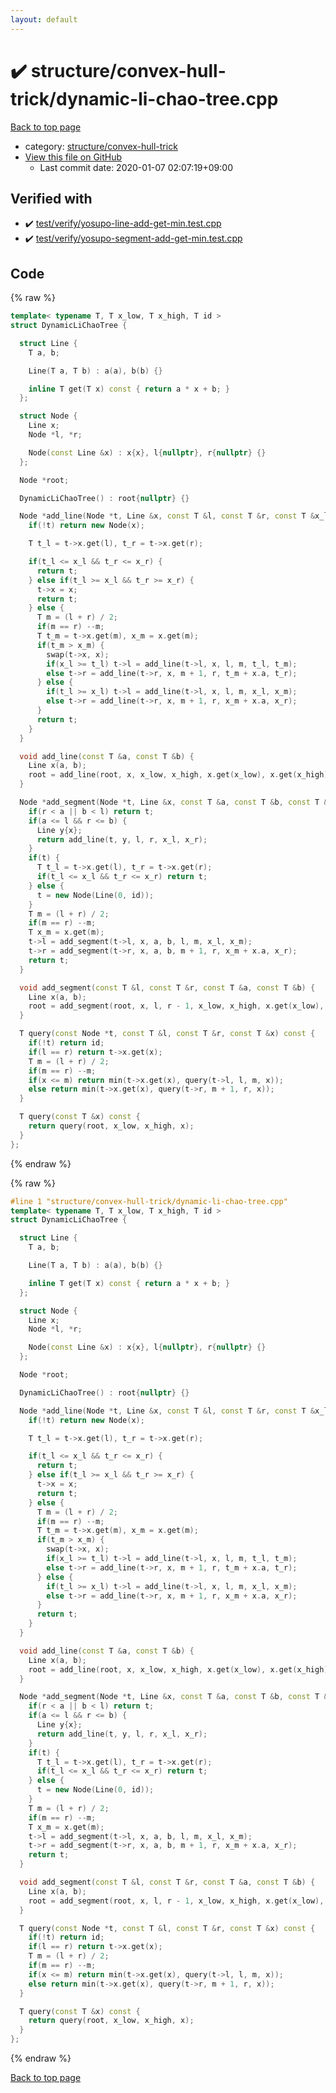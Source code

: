 ```yaml
---
layout: default
---
```


<!-- mathjax config similar to math.stackexchange -->
<script type="text/javascript" async
  src="https://cdnjs.cloudflare.com/ajax/libs/mathjax/2.7.5/MathJax.js?config=TeX-MML-AM_CHTML">
</script>
<script type="text/x-mathjax-config">
  MathJax.Hub.Config({
    TeX: { equationNumbers: { autoNumber: "AMS" }},
    tex2jax: {
      inlineMath: [ ['$','$'] ],
      processEscapes: true
    },
    "HTML-CSS": { matchFontHeight: false },
    displayAlign: "left",
    displayIndent: "2em"
  });
</script>

<script type="text/javascript" src="https://cdnjs.cloudflare.com/ajax/libs/jquery/3.4.1/jquery.min.js"></script>
<script src="https://cdn.jsdelivr.net/npm/jquery-balloon-js@1.1.2/jquery.balloon.min.js" integrity="sha256-ZEYs9VrgAeNuPvs15E39OsyOJaIkXEEt10fzxJ20+2I=" crossorigin="anonymous"></script>
<script type="text/javascript" src="../../../assets/js/copy-button.js"></script>
<link rel="stylesheet" href="../../../assets/css/copy-button.css" />


# :heavy_check_mark: structure/convex-hull-trick/dynamic-li-chao-tree.cpp

<a href="../../../index.html">Back to top page</a>

* category: <a href="../../../index.html#3ad23896bbde10d07ed9c44a914e070b">structure/convex-hull-trick</a>
* <a href="{{ site.github.repository_url }}/blob/master/structure/convex-hull-trick/dynamic-li-chao-tree.cpp">View this file on GitHub</a>
    - Last commit date: 2020-01-07 02:07:19+09:00




## Verified with

* :heavy_check_mark: <a href="../../../verify/test/verify/yosupo-line-add-get-min.test.cpp.html">test/verify/yosupo-line-add-get-min.test.cpp</a>
* :heavy_check_mark: <a href="../../../verify/test/verify/yosupo-segment-add-get-min.test.cpp.html">test/verify/yosupo-segment-add-get-min.test.cpp</a>


## Code

<a id="unbundled"></a>
{% raw %}
```cpp
template< typename T, T x_low, T x_high, T id >
struct DynamicLiChaoTree {

  struct Line {
    T a, b;

    Line(T a, T b) : a(a), b(b) {}

    inline T get(T x) const { return a * x + b; }
  };

  struct Node {
    Line x;
    Node *l, *r;

    Node(const Line &x) : x{x}, l{nullptr}, r{nullptr} {}
  };

  Node *root;

  DynamicLiChaoTree() : root{nullptr} {}

  Node *add_line(Node *t, Line &x, const T &l, const T &r, const T &x_l, const T &x_r) {
    if(!t) return new Node(x);

    T t_l = t->x.get(l), t_r = t->x.get(r);

    if(t_l <= x_l && t_r <= x_r) {
      return t;
    } else if(t_l >= x_l && t_r >= x_r) {
      t->x = x;
      return t;
    } else {
      T m = (l + r) / 2;
      if(m == r) --m;
      T t_m = t->x.get(m), x_m = x.get(m);
      if(t_m > x_m) {
        swap(t->x, x);
        if(x_l >= t_l) t->l = add_line(t->l, x, l, m, t_l, t_m);
        else t->r = add_line(t->r, x, m + 1, r, t_m + x.a, t_r);
      } else {
        if(t_l >= x_l) t->l = add_line(t->l, x, l, m, x_l, x_m);
        else t->r = add_line(t->r, x, m + 1, r, x_m + x.a, x_r);
      }
      return t;
    }
  }

  void add_line(const T &a, const T &b) {
    Line x(a, b);
    root = add_line(root, x, x_low, x_high, x.get(x_low), x.get(x_high));
  }

  Node *add_segment(Node *t, Line &x, const T &a, const T &b, const T &l, const T &r, const T &x_l, const T &x_r) {
    if(r < a || b < l) return t;
    if(a <= l && r <= b) {
      Line y{x};
      return add_line(t, y, l, r, x_l, x_r);
    }
    if(t) {
      T t_l = t->x.get(l), t_r = t->x.get(r);
      if(t_l <= x_l && t_r <= x_r) return t;
    } else {
      t = new Node(Line(0, id));
    }
    T m = (l + r) / 2;
    if(m == r) --m;
    T x_m = x.get(m);
    t->l = add_segment(t->l, x, a, b, l, m, x_l, x_m);
    t->r = add_segment(t->r, x, a, b, m + 1, r, x_m + x.a, x_r);
    return t;
  }

  void add_segment(const T &l, const T &r, const T &a, const T &b) {
    Line x(a, b);
    root = add_segment(root, x, l, r - 1, x_low, x_high, x.get(x_low), x.get(x_high));
  }

  T query(const Node *t, const T &l, const T &r, const T &x) const {
    if(!t) return id;
    if(l == r) return t->x.get(x);
    T m = (l + r) / 2;
    if(m == r) --m;
    if(x <= m) return min(t->x.get(x), query(t->l, l, m, x));
    else return min(t->x.get(x), query(t->r, m + 1, r, x));
  }

  T query(const T &x) const {
    return query(root, x_low, x_high, x);
  }
};

```
{% endraw %}

<a id="bundled"></a>
{% raw %}
```cpp
#line 1 "structure/convex-hull-trick/dynamic-li-chao-tree.cpp"
template< typename T, T x_low, T x_high, T id >
struct DynamicLiChaoTree {

  struct Line {
    T a, b;

    Line(T a, T b) : a(a), b(b) {}

    inline T get(T x) const { return a * x + b; }
  };

  struct Node {
    Line x;
    Node *l, *r;

    Node(const Line &x) : x{x}, l{nullptr}, r{nullptr} {}
  };

  Node *root;

  DynamicLiChaoTree() : root{nullptr} {}

  Node *add_line(Node *t, Line &x, const T &l, const T &r, const T &x_l, const T &x_r) {
    if(!t) return new Node(x);

    T t_l = t->x.get(l), t_r = t->x.get(r);

    if(t_l <= x_l && t_r <= x_r) {
      return t;
    } else if(t_l >= x_l && t_r >= x_r) {
      t->x = x;
      return t;
    } else {
      T m = (l + r) / 2;
      if(m == r) --m;
      T t_m = t->x.get(m), x_m = x.get(m);
      if(t_m > x_m) {
        swap(t->x, x);
        if(x_l >= t_l) t->l = add_line(t->l, x, l, m, t_l, t_m);
        else t->r = add_line(t->r, x, m + 1, r, t_m + x.a, t_r);
      } else {
        if(t_l >= x_l) t->l = add_line(t->l, x, l, m, x_l, x_m);
        else t->r = add_line(t->r, x, m + 1, r, x_m + x.a, x_r);
      }
      return t;
    }
  }

  void add_line(const T &a, const T &b) {
    Line x(a, b);
    root = add_line(root, x, x_low, x_high, x.get(x_low), x.get(x_high));
  }

  Node *add_segment(Node *t, Line &x, const T &a, const T &b, const T &l, const T &r, const T &x_l, const T &x_r) {
    if(r < a || b < l) return t;
    if(a <= l && r <= b) {
      Line y{x};
      return add_line(t, y, l, r, x_l, x_r);
    }
    if(t) {
      T t_l = t->x.get(l), t_r = t->x.get(r);
      if(t_l <= x_l && t_r <= x_r) return t;
    } else {
      t = new Node(Line(0, id));
    }
    T m = (l + r) / 2;
    if(m == r) --m;
    T x_m = x.get(m);
    t->l = add_segment(t->l, x, a, b, l, m, x_l, x_m);
    t->r = add_segment(t->r, x, a, b, m + 1, r, x_m + x.a, x_r);
    return t;
  }

  void add_segment(const T &l, const T &r, const T &a, const T &b) {
    Line x(a, b);
    root = add_segment(root, x, l, r - 1, x_low, x_high, x.get(x_low), x.get(x_high));
  }

  T query(const Node *t, const T &l, const T &r, const T &x) const {
    if(!t) return id;
    if(l == r) return t->x.get(x);
    T m = (l + r) / 2;
    if(m == r) --m;
    if(x <= m) return min(t->x.get(x), query(t->l, l, m, x));
    else return min(t->x.get(x), query(t->r, m + 1, r, x));
  }

  T query(const T &x) const {
    return query(root, x_low, x_high, x);
  }
};

```
{% endraw %}

<a href="../../../index.html">Back to top page</a>

